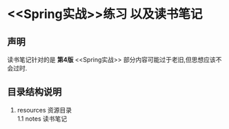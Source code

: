 # <<Spring实战>>练习 以及读书笔记
## 声明
读书笔记针对的是 **第4版** <<Spring实战>> 部分内容可能过于老旧,但思想应该不会过时.

## 目录结构说明
1. resources 资源目录  
    1.1 notes 读书笔记
    
    
    
    
